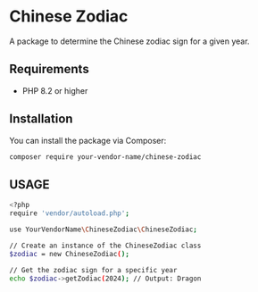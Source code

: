 # Chinese Zodiac

A package to determine the Chinese zodiac sign for a given year.

## Requirements

- PHP 8.2 or higher

## Installation

You can install the package via Composer:

```bash
composer require your-vendor-name/chinese-zodiac
```

## USAGE

```bash
<?php
require 'vendor/autoload.php';

use YourVendorName\ChineseZodiac\ChineseZodiac;

// Create an instance of the ChineseZodiac class
$zodiac = new ChineseZodiac();

// Get the zodiac sign for a specific year
echo $zodiac->getZodiac(2024); // Output: Dragon